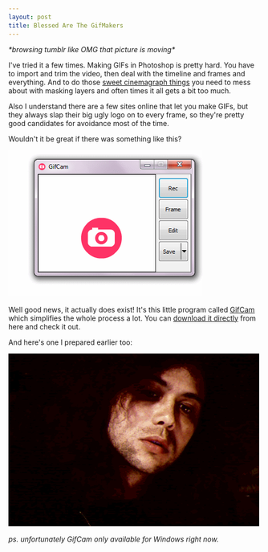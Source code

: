 ```yaml
---
layout: post
title: Blessed Are The GifMakers
---
```


_\*browsing tumblr like OMG that picture is moving\*_

I've tried it a few times. Making GIFs in Photoshop is pretty hard. You have to import and trim the video, then deal with the timeline and frames and everything. And to do those [sweet cinemagraph things](http://cinemagraphs.com/) you need to mess about with masking layers and often times it all gets a bit too much. 

Also I understand there are a few sites online that let you make GIFs, but they always slap their big ugly logo on to every frame, so they're pretty good candidates for avoidance most of the time.

Wouldn't it be great if there was something like this?

![GifCam animation](public/img/gifcamaiming.gif)

Well good news, it actually does exist! It's this little program called [GifCam](http://blog.bahraniapps.com/gifcam/) which simplifies the whole process a lot. You can [download it directly](http://www.bahraniapps.com/apps/gifcam/gifcam.php) from here and check it out.

And here's one I prepared earlier too:

![colour ghost](public/img/colour-ghost-screen-smallest.gif)

*ps. unfortunately GifCam only available for Windows right now.*
